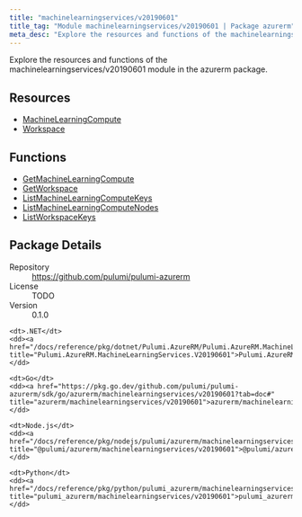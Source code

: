 ```yaml
---
title: "machinelearningservices/v20190601"
title_tag: "Module machinelearningservices/v20190601 | Package azurerm"
meta_desc: "Explore the resources and functions of the machinelearningservices/v20190601 module in the azurerm package."
---
```


<!-- WARNING: this file was generated by Pulumi Docs Generator. -->
<!-- Do not edit by hand unless you're certain you know what you are doing! -->

Explore the resources and functions of the machinelearningservices/v20190601 module in the azurerm package.

<h2 id="resources">Resources</h2>
<ul class="api">
    <li><a href="machinelearningcompute" title="MachineLearningCompute"><span class="symbol resource"></span>MachineLearningCompute</a></li>
    <li><a href="workspace" title="Workspace"><span class="symbol resource"></span>Workspace</a></li>
</ul>

<h2 id="functions">Functions</h2>
<ul class="api">
    <li><a href="getmachinelearningcompute" title="GetMachineLearningCompute"><span class="symbol function"></span>GetMachineLearningCompute</a></li>
    <li><a href="getworkspace" title="GetWorkspace"><span class="symbol function"></span>GetWorkspace</a></li>
    <li><a href="listmachinelearningcomputekeys" title="ListMachineLearningComputeKeys"><span class="symbol function"></span>ListMachineLearningComputeKeys</a></li>
    <li><a href="listmachinelearningcomputenodes" title="ListMachineLearningComputeNodes"><span class="symbol function"></span>ListMachineLearningComputeNodes</a></li>
    <li><a href="listworkspacekeys" title="ListWorkspaceKeys"><span class="symbol function"></span>ListWorkspaceKeys</a></li>
</ul>

<h2 id="package-details">Package Details</h2>
<dl class="package-details">
	<dt>Repository</dt>
	<dd><a href="https://github.com/pulumi/pulumi-azurerm">https://github.com/pulumi/pulumi-azurerm</a></dd>
	<dt>License</dt>
	<dd>TODO</dd>
	<dt>Version</dt>
	<dd>0.1.0</dd>
</dl>



<dl class="tabular">

    <dt>.NET</dt>
    <dd><a href="/docs/reference/pkg/dotnet/Pulumi.AzureRM/Pulumi.AzureRM.MachineLearningServices.V20190601.html" title="Pulumi.AzureRM.MachineLearningServices.V20190601">Pulumi.AzureRM.MachineLearningServices.V20190601</a></dd>

    <dt>Go</dt>
    <dd><a href="https://pkg.go.dev/github.com/pulumi/pulumi-azurerm/sdk/go/azurerm/machinelearningservices/v20190601?tab=doc#" title="azurerm/machinelearningservices/v20190601">azurerm/machinelearningservices/v20190601</a></dd>

    <dt>Node.js</dt>
    <dd><a href="/docs/reference/pkg/nodejs/pulumi/azurerm/machinelearningservices/v20190601/#" title="@pulumi/azurerm/machinelearningservices/v20190601">@pulumi/azurerm/machinelearningservices/v20190601</a></dd>

    <dt>Python</dt>
    <dd><a href="/docs/reference/pkg/python/pulumi_azurerm/machinelearningservices/v20190601" title="pulumi_azurerm/machinelearningservices/v20190601">pulumi_azurerm/machinelearningservices/v20190601</a></dd>

</dl>


